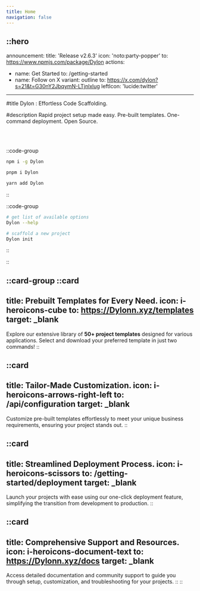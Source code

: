 ```yaml
---
title: Home
navigation: false
---
```


::hero
---
announcement:
  title: 'Release v2.6.3'
  icon: 'noto:party-popper'
  to: https://www.npmjs.com/package/Dylon
actions:
  - name: Get Started
    to: /getting-started
  - name: Follow on X
    variant: outline
    to: https://x.com/dylon?s=21&t=G30nY2JbqymN-LTjnlxlug
    leftIcon: 'lucide:twitter'
---

#title
Dylon : Effortless Code Scaffolding.

#description
Rapid project setup made easy.
Pre-built templates. One-command deployment. Open Source.

<br></br>

::code-group
  ```bash [npm]
  npm i -g Dylon
  ```

  ```bash [pnpm]
  pnpm i Dylon
  ```

  ```bash [yarn]
  yarn add Dylon
  ```
::

::code-group
  ```bash [Terminal]
  # get list of available options
Dylon --help

# scaffold a new project
Dylon init
  ``` 
::

::

::card-group
  ::card
  ---
  title: Prebuilt Templates for Every Need.
  icon: i-heroicons-cube
  to: https://Dylonn.xyz/templates
  target: _blank
  ---
  Explore our extensive library of **50+ project templates** designed for various applications. Select and download your preferred template in just two commands!
  ::

  ::card
  ---
  title: Tailor-Made Customization.
  icon: i-heroicons-arrows-right-left
  to: /api/configuration
  target: _blank
  ---
  Customize pre-built templates effortlessly to meet your unique business requirements, ensuring your project stands out.
  ::

  ::card
  ---
  title: Streamlined Deployment Process.
  icon: i-heroicons-scissors
  to: /getting-started/deployment
  target: _blank
  ---
  Launch your projects with ease using our one-click deployment feature, simplifying the transition from development to production.
  ::

  ::card
  ---
  title: Comprehensive Support and Resources.
  icon: i-heroicons-document-text
  to: https://Dylonn.xyz/docs
  target: _blank
  ---
  Access detailed documentation and community support to guide you through setup, customization, and troubleshooting for your projects.
  ::
::